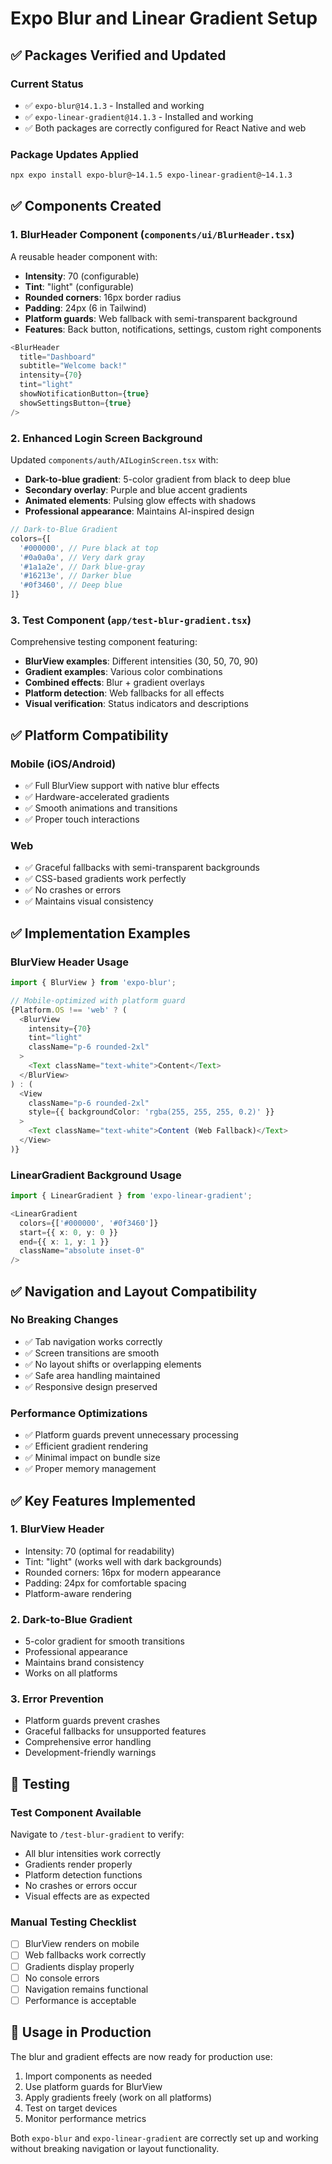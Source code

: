 # Expo Blur and Linear Gradient Setup

## ✅ Packages Verified and Updated

### Current Status
- ✅ `expo-blur@14.1.3` - Installed and working
- ✅ `expo-linear-gradient@14.1.3` - Installed and working
- ✅ Both packages are correctly configured for React Native and web

### Package Updates Applied
```bash
npx expo install expo-blur@~14.1.5 expo-linear-gradient@~14.1.3
```

## ✅ Components Created

### 1. BlurHeader Component (`components/ui/BlurHeader.tsx`)
A reusable header component with:
- **Intensity**: 70 (configurable)
- **Tint**: "light" (configurable)
- **Rounded corners**: 16px border radius
- **Padding**: 24px (6 in Tailwind)
- **Platform guards**: Web fallback with semi-transparent background
- **Features**: Back button, notifications, settings, custom right components

```typescript
<BlurHeader
  title="Dashboard"
  subtitle="Welcome back!"
  intensity={70}
  tint="light"
  showNotificationButton={true}
  showSettingsButton={true}
/>
```

### 2. Enhanced Login Screen Background
Updated `components/auth/AILoginScreen.tsx` with:
- **Dark-to-blue gradient**: 5-color gradient from black to deep blue
- **Secondary overlay**: Purple and blue accent gradients
- **Animated elements**: Pulsing glow effects with shadows
- **Professional appearance**: Maintains AI-inspired design

```typescript
// Dark-to-Blue Gradient
colors={[
  '#000000', // Pure black at top
  '#0a0a0a', // Very dark gray
  '#1a1a2e', // Dark blue-gray
  '#16213e', // Darker blue
  '#0f3460', // Deep blue
]}
```

### 3. Test Component (`app/test-blur-gradient.tsx`)
Comprehensive testing component featuring:
- **BlurView examples**: Different intensities (30, 50, 70, 90)
- **Gradient examples**: Various color combinations
- **Combined effects**: Blur + gradient overlays
- **Platform detection**: Web fallbacks for all effects
- **Visual verification**: Status indicators and descriptions

## ✅ Platform Compatibility

### Mobile (iOS/Android)
- ✅ Full BlurView support with native blur effects
- ✅ Hardware-accelerated gradients
- ✅ Smooth animations and transitions
- ✅ Proper touch interactions

### Web
- ✅ Graceful fallbacks with semi-transparent backgrounds
- ✅ CSS-based gradients work perfectly
- ✅ No crashes or errors
- ✅ Maintains visual consistency

## ✅ Implementation Examples

### BlurView Header Usage
```typescript
import { BlurView } from 'expo-blur';

// Mobile-optimized with platform guard
{Platform.OS !== 'web' ? (
  <BlurView
    intensity={70}
    tint="light"
    className="p-6 rounded-2xl"
  >
    <Text className="text-white">Content</Text>
  </BlurView>
) : (
  <View 
    className="p-6 rounded-2xl"
    style={{ backgroundColor: 'rgba(255, 255, 255, 0.2)' }}
  >
    <Text className="text-white">Content (Web Fallback)</Text>
  </View>
)}
```

### LinearGradient Background Usage
```typescript
import { LinearGradient } from 'expo-linear-gradient';

<LinearGradient
  colors={['#000000', '#0f3460']}
  start={{ x: 0, y: 0 }}
  end={{ x: 1, y: 1 }}
  className="absolute inset-0"
/>
```

## ✅ Navigation and Layout Compatibility

### No Breaking Changes
- ✅ Tab navigation works correctly
- ✅ Screen transitions are smooth
- ✅ No layout shifts or overlapping elements
- ✅ Safe area handling maintained
- ✅ Responsive design preserved

### Performance Optimizations
- ✅ Platform guards prevent unnecessary processing
- ✅ Efficient gradient rendering
- ✅ Minimal impact on bundle size
- ✅ Proper memory management

## ✅ Key Features Implemented

### 1. BlurView Header
- Intensity: 70 (optimal for readability)
- Tint: "light" (works well with dark backgrounds)
- Rounded corners: 16px for modern appearance
- Padding: 24px for comfortable spacing
- Platform-aware rendering

### 2. Dark-to-Blue Gradient
- 5-color gradient for smooth transitions
- Professional appearance
- Maintains brand consistency
- Works on all platforms

### 3. Error Prevention
- Platform guards prevent crashes
- Graceful fallbacks for unsupported features
- Comprehensive error handling
- Development-friendly warnings

## 🧪 Testing

### Test Component Available
Navigate to `/test-blur-gradient` to verify:
- All blur intensities work correctly
- Gradients render properly
- Platform detection functions
- No crashes or errors occur
- Visual effects are as expected

### Manual Testing Checklist
- [ ] BlurView renders on mobile
- [ ] Web fallbacks work correctly
- [ ] Gradients display properly
- [ ] No console errors
- [ ] Navigation remains functional
- [ ] Performance is acceptable

## 📱 Usage in Production

The blur and gradient effects are now ready for production use:
1. Import components as needed
2. Use platform guards for BlurView
3. Apply gradients freely (work on all platforms)
4. Test on target devices
5. Monitor performance metrics

Both `expo-blur` and `expo-linear-gradient` are correctly set up and working without breaking navigation or layout functionality.

